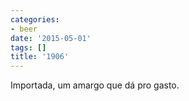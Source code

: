 ```yaml
---
categories:
- beer
date: '2015-05-01'
tags: []
title: '1906'
---
```


Importada, um amargo que dá pro gasto.